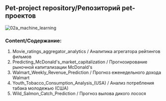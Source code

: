 ## Pet-project repository/Репозиторий pet-проектов
![02a_machine_learning](https://github.com/PMikhail1681/PET_Projects/assets/136488242/6aba5b46-6f98-452d-a788-b7c4133e7d66)
### Content/Содержание:
1. Movie_ratings_aggregator_analytics / Аналитика агрегатора рейтингов фильмов
2. Predicting_McDonald's_market_capitalization / Прогнозирование рыночной капитализации McDonald's
3. Walmart_Weekly_Revenue_Prediction / Прогноз еженедельного дохода Walmart
4. Youth_Tobacco_Consumption_Analysis_(USA) / Анализ потребления табака молодежью (США)
5. Wild_Salmon_Catch_Prediction / Прогноз вылова дикого лосося
